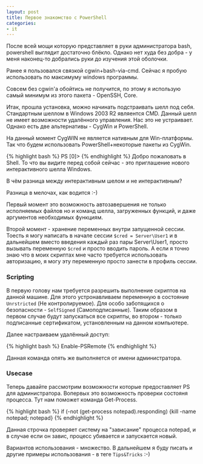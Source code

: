 ```yaml
---
layout: post
title: Первое знакомство с PowerShell
categories:
- it
---
```

После всей мощи которую представляет в руки администратора bash, powershell выглядит достаточно блёкло. Однако нет худа без добра - у меня наконец-то добрались руки до изучения этой оболочки.

Ранее я пользовался связкой cgwin+bash-via-cmd. Сейчас я пробую использовать по максимуму windows программы.

Совсем без cgwin'a обойтись не получится, по этому я использую самый минимум из этого пакета - OpenSSH, Core.

Итак, прошла установка, можно начинать подстраивать шелл под себя. Стандартным шеллом в Windows 2003 R2 являентся CMD. Данный шелл не имеет возможности удалённого управления. Нас это не устраивает. Однако есть две альтернативы - CygWin и PowerShell.

На данный момент CygWIN не является нативным для Win-платформы. Так что будем использовать PowerShell+некоторые пакеты из CygWin. 

{% highlight bash %}
PS [0]>
{% endhighlight %}
Добро пожаловать в Shell. То что вы видите перед собой сейчас - это приглашение нового интерактивного шелла Windows.

В чём разница между интерактивным шелом и не интерактивным?

Разница в мелочах, как водится :-)

Первый момент это возможность автозавершения не только исполняемых файлов но и команд шелла, загруженных функций, и даже аргументов необходимых функциям.

Второй момент - хранение переменных внутри запущенной сессии. Тоесть я могу написать в начале сессии `$cred = Server\User1` и в дальнейшем вместо введения каждый раз пары Server\User1, просто вызывать переменную `$cred` и просто вводить пароль. А если я точно знаю что в моих скриптах мне часто требуется использовать авторизацию, я могу эту переменную просто занести в профиль сессии.

### Scripting

В первую голову нам требуется разрешить выполнение скриптов на данной машине. Для этого устронавливаем переменную в состояние `Unrstricted` (Не контролируемое). Для особо заботящихся о безопасности - `SelfSigned` (Самоподписанные). Таким образом в первом случае будут запускаться все скрипты, во втором - только подписанные сертификатом, установленным на данном компьютере.

Далее настраиваем удалённый доступ:

{% highlight bash %}
Enable-PSRemote
{% endhighlight %}

Данная команда опять же выполняется от имени администратора.

### Usecase

Теперь давайте рассмотрим возможности которые предоставляет PS для администратора. Вопервых это возможность проверки состояня процесса. Тут нам поможет команда Get-Process. 

{% highlight bash %}
if (-not (get-process notepad).responding) {kill -name notepad; notepad}
{% endhighlight %}

Данная строчка проверяет систему на "зависание" процесса notepad, и в случае если он завис, процесс убивается и запускается новый.

Вариантов использования - множество. В дальнейшем я буду писать и другие примеры использования - в теге `Tips&Tricks` :-)

